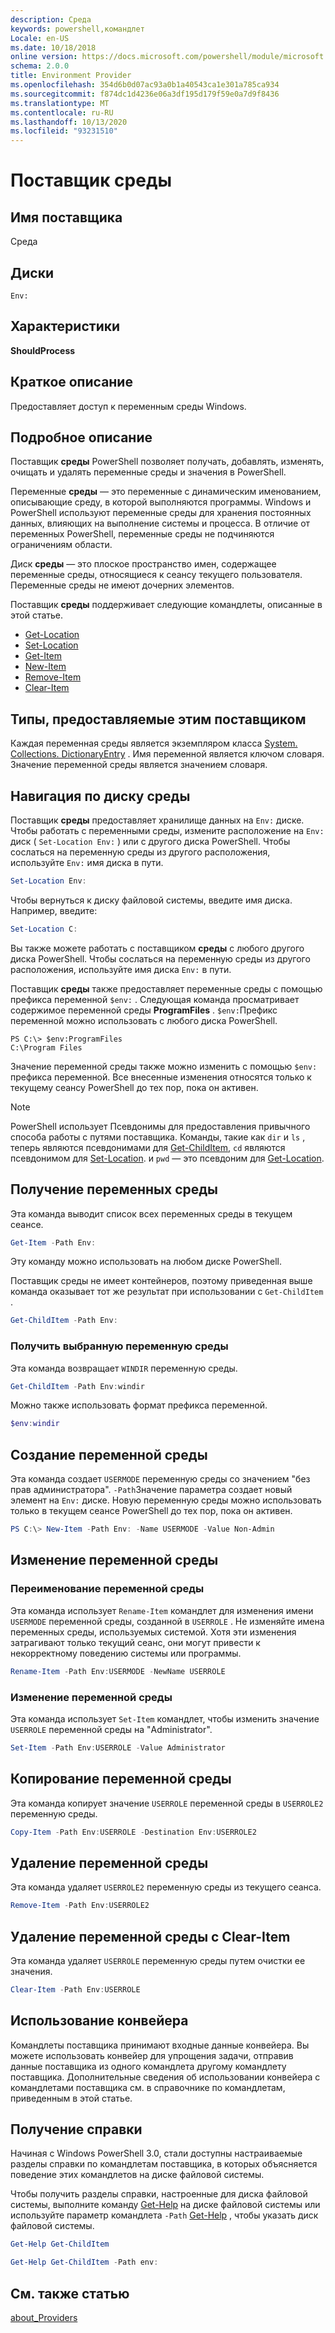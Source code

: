 ```yaml
---
description: Среда
keywords: powershell,командлет
Locale: en-US
ms.date: 10/18/2018
online version: https://docs.microsoft.com/powershell/module/microsoft.powershell.core/about/about_environment_provider?view=powershell-6&WT.mc_id=ps-gethelp
schema: 2.0.0
title: Environment Provider
ms.openlocfilehash: 354d6b0d07ac93a0b1a40543ca1e301a785ca934
ms.sourcegitcommit: f874dc1d4236e06a3df195d179f59e0a7d9f8436
ms.translationtype: MT
ms.contentlocale: ru-RU
ms.lasthandoff: 10/13/2020
ms.locfileid: "93231510"
---
```

# <a name="environment-provider"></a>Поставщик среды

## <a name="provider-name"></a>Имя поставщика
Среда

## <a name="drives"></a>Диски

`Env:`

## <a name="capabilities"></a>Характеристики

**ShouldProcess**

## <a name="short-description"></a>Краткое описание

Предоставляет доступ к переменным среды Windows.

## <a name="detailed-description"></a>Подробное описание

Поставщик **среды** PowerShell позволяет получать, добавлять, изменять, очищать и удалять переменные среды и значения в PowerShell.

Переменные **среды** — это переменные с динамическим именованием, описывающие среду, в которой выполняются программы. Windows и PowerShell используют переменные среды для хранения постоянных данных, влияющих на выполнение системы и процесса. В отличие от переменных PowerShell, переменные среды не подчиняются ограничениям области.

Диск **среды** — это плоское пространство имен, содержащее переменные среды, относящиеся к сеансу текущего пользователя. Переменные среды не имеют дочерних элементов.

Поставщик **среды** поддерживает следующие командлеты, описанные в этой статье.

- [Get-Location](xref:Microsoft.PowerShell.Management.Get-Location)
- [Set-Location](xref:Microsoft.PowerShell.Management.Set-Location)
- [Get-Item](xref:Microsoft.PowerShell.Management.Get-Item)
- [New-Item](xref:Microsoft.PowerShell.Management.New-Item)
- [Remove-Item](xref:Microsoft.PowerShell.Management.Remove-Item)
- [Clear-Item](xref:Microsoft.PowerShell.Management.Clear-Item)

## <a name="types-exposed-by-this-provider"></a>Типы, предоставляемые этим поставщиком

Каждая переменная среды является экземпляром класса [System. Collections. DictionaryEntry](/dotnet/api/system.collections.dictionaryentry) . Имя переменной является ключом словаря. Значение переменной среды является значением словаря.

## <a name="navigating-the-environment-drive"></a>Навигация по диску среды

Поставщик **среды** предоставляет хранилище данных на `Env:` диске. Чтобы работать с переменными среды, измените расположение на `Env:` диск ( `Set-Location Env:` ) или с другого диска PowerShell. Чтобы сослаться на переменную среды из другого расположения, используйте `Env:` имя диска в пути.

```powershell
Set-Location Env:
```

Чтобы вернуться к диску файловой системы, введите имя диска. Например, введите:

```powershell
Set-Location C:
```

Вы также можете работать с поставщиком **среды** с любого другого диска PowerShell. Чтобы сослаться на переменную среды из другого расположения, используйте имя диска `Env:` в пути.

Поставщик **среды** также предоставляет переменные среды с помощью префикса переменной `$env:` .  Следующая команда просматривает содержимое переменной среды **ProgramFiles** . `$env:`Префикс переменной можно использовать с любого диска PowerShell.

```
PS C:\> $env:ProgramFiles
C:\Program Files
```

Значение переменной среды также можно изменить с помощью `$env:` префикса переменной.  Все внесенные изменения относятся только к текущему сеансу PowerShell до тех пор, пока он активен.

> [!NOTE]
> PowerShell использует Псевдонимы для предоставления привычного способа работы с путями поставщика. Команды, такие как `dir` и `ls` , теперь являются псевдонимами для [Get-ChildItem](xref:Microsoft.PowerShell.Management.Get-ChildItem), `cd` являются псевдонимом для [Set-Location](xref:Microsoft.PowerShell.Management.Set-Location). и `pwd` — это псевдоним для [Get-Location](xref:Microsoft.PowerShell.Management.Get-Location).

## <a name="getting-environment-variables"></a>Получение переменных среды

Эта команда выводит список всех переменных среды в текущем сеансе.

```powershell
Get-Item -Path Env:
```

Эту команду можно использовать на любом диске PowerShell.

Поставщик среды не имеет контейнеров, поэтому приведенная выше команда оказывает тот же результат при использовании с `Get-ChildItem` .

```powershell
Get-ChildItem -Path Env:
```

### <a name="get-a-selected-environment-variable"></a>Получить выбранную переменную среды

Эта команда возвращает `WINDIR` переменную среды.

```powershell
Get-ChildItem -Path Env:windir
```

Можно также использовать формат префикса переменной.

```powershell
$env:windir
```

## <a name="create-an-environment-variable"></a>Создание переменной среды

Эта команда создает `USERMODE` переменную среды со значением "без прав администратора". `-Path`Значение параметра создает новый элемент на `Env:` диске. Новую переменную среды можно использовать только в текущем сеансе PowerShell до тех пор, пока он активен.

```powershell
PS C:\> New-Item -Path Env: -Name USERMODE -Value Non-Admin
```

## <a name="changing-an-environment-variable"></a>Изменение переменной среды

### <a name="rename-an-environment-variable"></a>Переименование переменной среды

Эта команда использует `Rename-Item` командлет для изменения имени `USERMODE` переменной среды, созданной в `USERROLE` . Не изменяйте имена переменных среды, используемых системой. Хотя эти изменения затрагивают только текущий сеанс, они могут привести к некорректному поведению системы или программы.

```powershell
Rename-Item -Path Env:USERMODE -NewName USERROLE
```

### <a name="change-an-environment-variable"></a>Изменение переменной среды

Эта команда использует `Set-Item` командлет, чтобы изменить значение `USERROLE` переменной среды на "Administrator".

```powershell
Set-Item -Path Env:USERROLE -Value Administrator
```

## <a name="copy-an-environment-variable"></a>Копирование переменной среды

Эта команда копирует значение `USERROLE` переменной среды в `USERROLE2` переменную среды.

```powershell
Copy-Item -Path Env:USERROLE -Destination Env:USERROLE2
```

## <a name="remove-an-environment-variable"></a>Удаление переменной среды

Эта команда удаляет `USERROLE2` переменную среды из текущего сеанса.

```powershell
Remove-Item -Path Env:USERROLE2
```

## <a name="remove-an-environment-variable-with-clear-item"></a>Удаление переменной среды с Clear-Item

Эта команда удаляет `USERROLE` переменную среды путем очистки ее значения.

```powershell
Clear-Item -Path Env:USERROLE
```

## <a name="using-the-pipeline"></a>Использование конвейера

Командлеты поставщика принимают входные данные конвейера. Вы можете использовать конвейер для упрощения задачи, отправив данные поставщика из одного командлета другому командлету поставщика.
Дополнительные сведения об использовании конвейера с командлетами поставщика см. в справочнике по командлетам, приведенным в этой статье.

## <a name="getting-help"></a>Получение справки

Начиная с Windows PowerShell 3.0, стали доступны настраиваемые разделы справки по командлетам поставщика, в которых объясняется поведение этих командлетов на диске файловой системы.

Чтобы получить разделы справки, настроенные для диска файловой системы, выполните команду [Get-Help](xref:Microsoft.PowerShell.Core.Get-Help) на диске файловой системы или используйте параметр командлета `-Path` [Get-Help](xref:Microsoft.PowerShell.Core.Get-Help) , чтобы указать диск файловой системы.

```powershell
Get-Help Get-ChildItem
```

```powershell
Get-Help Get-ChildItem -Path env:
```

## <a name="see-also"></a>См. также статью

[about_Providers](../About/about_Providers.md)
